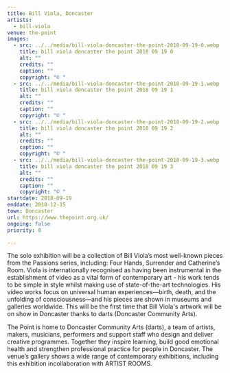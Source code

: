 ```yaml
---
title: Bill Viola, Doncaster
artists:
  - bill-viola
venue: the-point
images:
  - src: ../../media/bill-viola-doncaster-the-point-2018-09-19-0.webp
    title: bill viola doncaster the point 2018 09 19 0
    alt: ""
    credits: ""
    caption: ""
    copyright: "© "
  - src: ../../media/bill-viola-doncaster-the-point-2018-09-19-1.webp
    title: bill viola doncaster the point 2018 09 19 1
    alt: ""
    credits: ""
    caption: ""
    copyright: "© "
  - src: ../../media/bill-viola-doncaster-the-point-2018-09-19-2.webp
    title: bill viola doncaster the point 2018 09 19 2
    alt: ""
    credits: ""
    caption: ""
    copyright: "© "
  - src: ../../media/bill-viola-doncaster-the-point-2018-09-19-3.webp
    title: bill viola doncaster the point 2018 09 19 3
    alt: ""
    credits: ""
    caption: ""
    copyright: "© "
startdate: 2018-09-19
enddate: 2018-12-15
town: Doncaster
url: https://www.thepoint.org.uk/
ongoing: false
priority: 0

---
```


The solo exhibition will be a collection of Bill Viola’s most well-known pieces from the Passions series, including: Four Hands, Surrender and Catherine’s Room. Viola is internationally recognised as having been instrumental in the establishment of video as a vital form of contemporary art - his work tends to be simple in style whilst making use of state-of-the-art technologies. His video works focus on universal human experiences—birth, death, and the unfolding of consciousness—and his pieces are shown in museums and galleries worldwide. This will be the first time that Bill Viola's artwork will be on show in Doncaster thanks to darts (Doncaster Community Arts).

The Point is home to Doncaster Community Arts (darts), a team of artists, makers, musicians, performers and support staff who design and deliver creative programmes. Together they inspire learning, build good emotional health and strengthen professional practice for people in Doncaster. The venue’s gallery shows a wide range of contemporary exhibitions, including this exhibition incollaboration with ARTIST ROOMS.